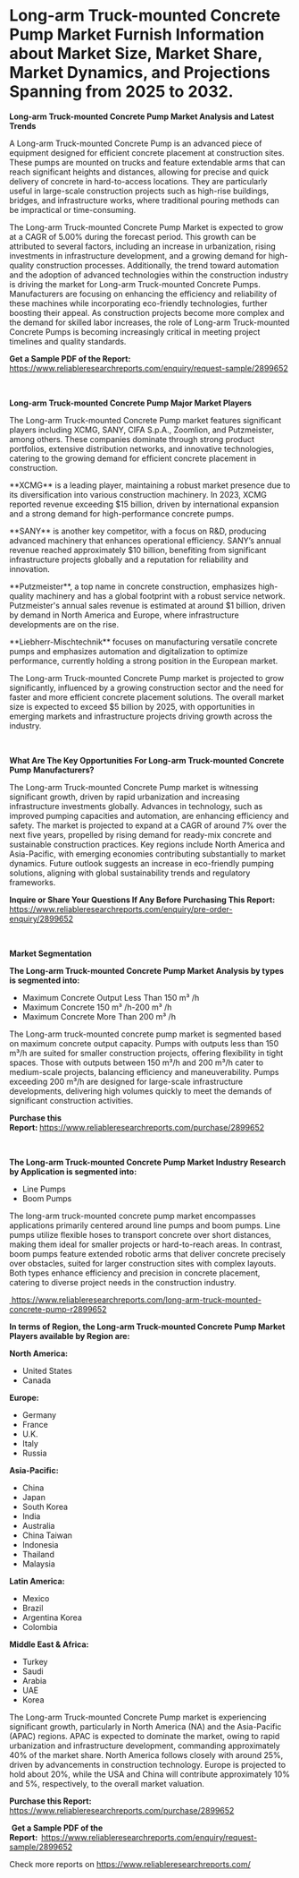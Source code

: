 <p><h1>Long-arm Truck-mounted Concrete Pump Market Furnish Information about Market Size, Market Share, Market Dynamics, and Projections Spanning from 2025 to 2032.</h1></p><p><strong>Long-arm Truck-mounted Concrete Pump Market Analysis and Latest Trends</strong></p>
<p><p>A Long-arm Truck-mounted Concrete Pump is an advanced piece of equipment designed for efficient concrete placement at construction sites. These pumps are mounted on trucks and feature extendable arms that can reach significant heights and distances, allowing for precise and quick delivery of concrete in hard-to-access locations. They are particularly useful in large-scale construction projects such as high-rise buildings, bridges, and infrastructure works, where traditional pouring methods can be impractical or time-consuming.</p><p>The Long-arm Truck-mounted Concrete Pump Market is expected to grow at a CAGR of 5.00% during the forecast period. This growth can be attributed to several factors, including an increase in urbanization, rising investments in infrastructure development, and a growing demand for high-quality construction processes. Additionally, the trend toward automation and the adoption of advanced technologies within the construction industry is driving the market for Long-arm Truck-mounted Concrete Pumps. Manufacturers are focusing on enhancing the efficiency and reliability of these machines while incorporating eco-friendly technologies, further boosting their appeal. As construction projects become more complex and the demand for skilled labor increases, the role of Long-arm Truck-mounted Concrete Pumps is becoming increasingly critical in meeting project timelines and quality standards.</p></p>
<p><strong>Get a Sample PDF of the Report:&nbsp;</strong> <a href="https://www.reliableresearchreports.com/enquiry/request-sample/2899652?utm_campaign=3290&utm_medium=2&utm_source=Github&utm_content=ia&utm_term=16032025&utm_id=long-arm-truck-mounted-concrete-pump">https://www.reliableresearchreports.com/enquiry/request-sample/2899652</a></p>
<p>&nbsp;</p>
<p><strong>Long-arm Truck-mounted Concrete Pump Major Market Players</strong></p>
<p><p>The Long-arm Truck-mounted Concrete Pump market features significant players including XCMG, SANY, CIFA S.p.A., Zoomlion, and Putzmeister, among others. These companies dominate through strong product portfolios, extensive distribution networks, and innovative technologies, catering to the growing demand for efficient concrete placement in construction.</p><p>**XCMG** is a leading player, maintaining a robust market presence due to its diversification into various construction machinery. In 2023, XCMG reported revenue exceeding $15 billion, driven by international expansion and a strong demand for high-performance concrete pumps.</p><p>**SANY** is another key competitor, with a focus on R&D, producing advanced machinery that enhances operational efficiency. SANY’s annual revenue reached approximately $10 billion, benefiting from significant infrastructure projects globally and a reputation for reliability and innovation.</p><p>**Putzmeister**, a top name in concrete construction, emphasizes high-quality machinery and has a global footprint with a robust service network. Putzmeister's annual sales revenue is estimated at around $1 billion, driven by demand in North America and Europe, where infrastructure developments are on the rise.</p><p>**Liebherr-Mischtechnik** focuses on manufacturing versatile concrete pumps and emphasizes automation and digitalization to optimize performance, currently holding a strong position in the European market.</p><p>The Long-arm Truck-mounted Concrete Pump market is projected to grow significantly, influenced by a growing construction sector and the need for faster and more efficient concrete placement solutions. The overall market size is expected to exceed $5 billion by 2025, with opportunities in emerging markets and infrastructure projects driving growth across the industry.</p></p>
<p>&nbsp;</p>
<p><strong>What Are The Key Opportunities For Long-arm Truck-mounted Concrete Pump Manufacturers?</strong></p>
<p><p>The Long-arm Truck-mounted Concrete Pump market is witnessing significant growth, driven by rapid urbanization and increasing infrastructure investments globally. Advances in technology, such as improved pumping capacities and automation, are enhancing efficiency and safety. The market is projected to expand at a CAGR of around 7% over the next five years, propelled by rising demand for ready-mix concrete and sustainable construction practices. Key regions include North America and Asia-Pacific, with emerging economies contributing substantially to market dynamics. Future outlook suggests an increase in eco-friendly pumping solutions, aligning with global sustainability trends and regulatory frameworks.</p></p>
<p><strong>Inquire or Share Your Questions If Any Before Purchasing This Report:</strong> <a href="https://www.reliableresearchreports.com/enquiry/pre-order-enquiry/2899652?utm_campaign=3290&utm_medium=2&utm_source=Github&utm_content=ia&utm_term=16032025&utm_id=long-arm-truck-mounted-concrete-pump">https://www.reliableresearchreports.com/enquiry/pre-order-enquiry/2899652</a></p>
<p>&nbsp;</p>
<p><strong>Market Segmentation</strong></p>
<p><strong>The Long-arm Truck-mounted Concrete Pump Market Analysis by types is segmented into:</strong></p>
<p><ul><li>Maximum Concrete Output Less Than 150 m³ /h</li><li>Maximum Concrete 150 m³ /h-200 m³ /h</li><li>Maximum Concrete More Than 200 m³ /h</li></ul></p>
<p><p>The Long-arm truck-mounted concrete pump market is segmented based on maximum concrete output capacity. Pumps with outputs less than 150 m³/h are suited for smaller construction projects, offering flexibility in tight spaces. Those with outputs between 150 m³/h and 200 m³/h cater to medium-scale projects, balancing efficiency and maneuverability. Pumps exceeding 200 m³/h are designed for large-scale infrastructure developments, delivering high volumes quickly to meet the demands of significant construction activities.</p></p>
<p><strong>Purchase this Report:&nbsp;</strong><a href="https://www.reliableresearchreports.com/purchase/2899652?utm_campaign=3290&utm_medium=2&utm_source=Github&utm_content=ia&utm_term=16032025&utm_id=long-arm-truck-mounted-concrete-pump">https://www.reliableresearchreports.com/purchase/2899652</a></p>
<p>&nbsp;</p>
<p><strong>The Long-arm Truck-mounted Concrete Pump Market Industry Research by Application is segmented into:</strong></p>
<p><ul><li>Line Pumps</li><li>Boom Pumps</li></ul></p>
<p><p>The long-arm truck-mounted concrete pump market encompasses applications primarily centered around line pumps and boom pumps. Line pumps utilize flexible hoses to transport concrete over short distances, making them ideal for smaller projects or hard-to-reach areas. In contrast, boom pumps feature extended robotic arms that deliver concrete precisely over obstacles, suited for larger construction sites with complex layouts. Both types enhance efficiency and precision in concrete placement, catering to diverse project needs in the construction industry.</p></p>
<p><a href="https://www.reliableresearchreports.com/long-arm-truck-mounted-concrete-pump-r2899652?utm_campaign=3290&utm_medium=2&utm_source=Github&utm_content=ia&utm_term=16032025&utm_id=long-arm-truck-mounted-concrete-pump">&nbsp;https://www.reliableresearchreports.com/long-arm-truck-mounted-concrete-pump-r2899652</a></p>
<p><strong>In terms of Region, the Long-arm Truck-mounted Concrete Pump Market Players available by Region are:</strong></p>
<p>
    <p> <strong> North America: </strong>
        <ul>
            <li>United States</li>
            <li>Canada</li>
        </ul>
        </p> 
    <p> <strong> Europe: </strong>
        <ul>
            <li>Germany</li>
            <li>France</li>
            <li>U.K.</li>
            <li>Italy</li>
            <li>Russia</li>
        </ul>
        </p> 
    <p> <strong> Asia-Pacific: </strong>
        <ul>
            <li>China</li>
            <li>Japan</li>
            <li>South Korea</li>
            <li>India</li>
            <li>Australia</li>
            <li>China Taiwan</li>
            <li>Indonesia</li>
            <li>Thailand</li>
            <li>Malaysia</li>
        </ul>
        </p> 
    <p> <strong> Latin America: </strong>
        <ul>
            <li>Mexico</li>
            <li>Brazil</li>
            <li>Argentina Korea</li>
            <li>Colombia</li>
        </ul>
        </p> 
    <p> <strong> Middle East & Africa: </strong>
        <ul>
            <li>Turkey</li>
            <li>Saudi</li>
            <li>Arabia</li>
            <li>UAE</li>
            <li>Korea</li>
        </ul>
    </p>
    </p>
<p><p>The Long-arm Truck-mounted Concrete Pump market is experiencing significant growth, particularly in North America (NA) and the Asia-Pacific (APAC) regions. APAC is expected to dominate the market, owing to rapid urbanization and infrastructure development, commanding approximately 40% of the market share. North America follows closely with around 25%, driven by advancements in construction technology. Europe is projected to hold about 20%, while the USA and China will contribute approximately 10% and 5%, respectively, to the overall market valuation.</p></p>
<p><strong>Purchase this Report: </strong><a href="https://www.reliableresearchreports.com/purchase/2899652?utm_campaign=3290&utm_medium=2&utm_source=Github&utm_content=ia&utm_term=16032025&utm_id=long-arm-truck-mounted-concrete-pump">https://www.reliableresearchreports.com/purchase/2899652</a></p>
<p>&nbsp;<strong>Get a Sample PDF of the Report:&nbsp;&nbsp;</strong><a href="https://www.reliableresearchreports.com/enquiry/request-sample/2899652?utm_campaign=3290&utm_medium=2&utm_source=Github&utm_content=ia&utm_term=16032025&utm_id=long-arm-truck-mounted-concrete-pump">https://www.reliableresearchreports.com/enquiry/request-sample/2899652</a></p>
<p><strong></strong></p>
<p>Check more reports on <a href="https://www.reliableresearchreports.com/?utm_campaign=3290&utm_medium=2&utm_source=Github&utm_content=ia&utm_term=16032025&utm_id=long-arm-truck-mounted-concrete-pump">https://www.reliableresearchreports.com/</a></p>